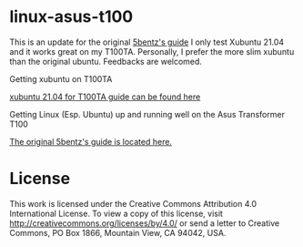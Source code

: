 # linux-asus-t100

This is an update for the original [5bentz's guide](https://github.com/5bentz/linux-asus-t100)
I only test Xubuntu 21.04 and it works great on my T100TA. Personally, I prefer the more slim xubuntu than the original ubuntu. Feedbacks are welcomed.

Getting xubuntu on T100TA

[xubuntu 21.04 for T100TA guide can be found here](xubuntu_T100TA_guide.md)

Getting Linux (Esp. Ubuntu) up and running well on the Asus Transformer T100

[The original 5bentz's guide is located here.](T100TA_guide.md)

# License
This work is licensed under the Creative Commons Attribution 4.0 International License. To view a copy of this license, visit http://creativecommons.org/licenses/by/4.0/ or send a letter to Creative Commons, PO Box 1866, Mountain View, CA 94042, USA.
